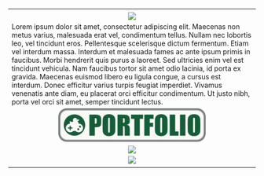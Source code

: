 <table>
  <tr>
    <th>
      <img align="center" src="https://kiliken.altervista.org/terrainGen/getTerrain.php?v=7" width=500 />
  <tr>
    <td>
      Lorem ipsum dolor sit amet, consectetur adipiscing elit. Maecenas non metus varius, malesuada erat vel, condimentum tellus. Nullam nec lobortis leo, vel tincidunt eros. Pellentesque scelerisque dictum fermentum. Etiam vel interdum massa. Interdum et malesuada            fames ac ante ipsum primis in faucibus. Morbi hendrerit quis purus a laoreet. Sed ultricies enim vel est tincidunt vehicula. Nam faucibus tortor sit amet odio lacinia, id porta ex gravida. Maecenas euismod libero eu ligula congue, a cursus est interdum. Donec            efficitur varius turpis feugiat imperdiet. Vivamus venenatis ante diam, eu placerat orci efficitur condimentum. Ut justo nibh, porta vel orci sit amet, semper tincidunt lectus.
  <tr>
    <td align=center>
      <a href="https://kiliken.github.io/">
        <img align="center" src="PortfolioButton.png" width=300 />
      </a>
  <tr>
    <td align=center>
      <a href="https://github.com/Kiliken">
        <img align="center" src="https://github-readme-stats.vercel.app/api?username=Kiliken&rank_icon=github&theme=dark&card_width=400px&custom_title=Stats&show_icons=true" />
      </a>
  <tr>
    <td align=center>
      <a href="https://github.com/Kiliken">
        <img src="https://github-readme-stats.vercel.app/api/top-langs/?username=Kiliken&rank_icon=github&theme=dark&card_width=400px&custom_title=Languages&layout=compact" />
      </a>
</table>


<!--
**Kiliken/Kiliken** is a ✨ _special_ ✨ repository because its `README.md` (this file) appears on your GitHub profile.

Here are some ideas to get you started:

- 🔭 I’m currently working on ...
- 🌱 I’m currently learning ...
- 👯 I’m looking to collaborate on ...
- 🤔 I’m looking for help with ...
- 💬 Ask me about ...
- 📫 How to reach me: ...
- 😄 Pronouns: ...
- ⚡ Fun fact: ...
-->

